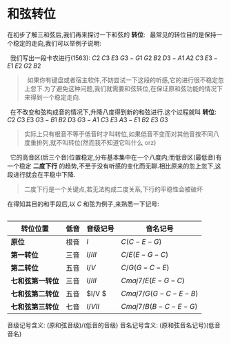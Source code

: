 # 和弦转位

<style>
.center 
{
  width: auto;
  display: table;
  margin-left: auto;
  margin-right: auto;
}
</style>

在初步了解三和弦后,我们再来探讨一下和弦的 **转位**:
&ensp;最常见的转位目的是保持一个稳定的走向,我们可以举例子说明:

&ensp;我们写出一段卡农进行(1563):
$C2\;C3\;E3\;G3-G1\;G2\;B2\;D3-A1\;A2\;C3\;E3-E1\;E2\;G2\;B2$
>&ensp;如果你有键盘或者宿主软件,不妨尝试一下这段的听感,它的进行很不稳定忽上忽下.为了避免这种问题,我们就需要和弦转位,在保证原和弦功能的情况下来得到一个稳定走向.


&ensp;在不改变和弦构成音的情况下,升降八度得到新的和弦进行.这个过程就叫 **转位**:
$C2\;C3\;E3\;G3-B1\;B2\;D3\;G3-A1\;C3\;E3\;A3-E1\;B2\;E3\;G3$
>实际上只有根音不等于低音时才叫转位,如果低音不变而对其他音按不同八度重排列,就不叫转位(然而我不知道它叫什么 orz)

&ensp;它的高音区(后三个音)位置稳定,分布基本集中在一个八度内;而低音区(最低音)有一个稳定 **二度下行** 的趋势,不至于没有听感的变化而无聊.相比原来的忽上忽下,这段进行就会在平稳中下降.
>二度下行是一个关键点,若无法构成二度关系,下行的平稳性会被破坏


在得知其目的和手段后,以 $C$ 和弦为例子,来熟悉一下记号:

<div class ="center">

| 转位位置 | 低音 | 音级记号 | 音名记号 |
|---------|------|------------|-----------------|
| **原位** | 根音 | $I$ | $C (C-E-G)$ |
| **第一转位** | 三音 | $I/III$ | $C/E (E-G-C)$ |
| **第二转位** | 五音 | $I/V$ | $C/G (G-C-E)$ |
| **七和弦第一转位** | 三音 | $I/III$ | $Cmaj7/E (E-G-C)$ |
| **七和弦第二转位** | 五音 | $I/V $| $Cmaj7/G (G-C-E-B)$ |
| **七和弦第三转位** | 七音 | $I/VII$ | $Cmaj7/B (B-C-E-G)$ |

音级记号含义: (原和弦音级)/(低音的音级)
音名记号含义: (原和弦音名记号)(低音音名)

</div>